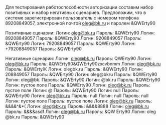 Для тестирования работоспособности авторизации составим набор позитивных и набор негативных сценариев.
Предположим, что в системе зарегистрирован пользователь с номером телефона 89208849057, электронной почтой oleg@bk.ru и паролем &QWErty90

Позитивные сценарии:
Логин: oleg@bk.ru         Пароль: &QWErty90
Логин: 89208849057      Пароль: &QWErty90
Логин: 9208849057        Пароль: &QWErty90
Логин: 79208849057      Пароль: &QWErty90
Логин: +79208849057    Пароль: &QWErty90

Негативные сценарии:
Логин: oleg@bk.ru    Пароль: QWErty90
Логин: oleg@bk.ru    Пароль: &QWErty90&QWErty90zxcvbnmm
Логин: oleg@bk.ru    Пароль: &QWErtyЖ
Логин: olegbk.ru        Пароль: &QWErty90
Логин: 208849057     Пароль: &QWErty90
Логин: oleg@bkru    Пароль: &QWErty90
Логин: oleg@bk.       Пароль: &QWErty90
Логин: @bk.ru          Пароль: &QWErty90
Логин: пустое поле  Пароль: &QWErty90
Логин: oleg@bk.ru    Пароль: пустое поле
Логин: @                    Пароль: &QWErty90
Логин:  null                Пароль: &QWErty90
Логин: oleg@bk.ru    Пароль: null 
Логин: null                 Пароль: null 
Логин: пустое поле   Пароль: пустое поле
Логин: oleg@bk.ru    Пароль: &&&&^&*(
Логин: oleg@bk.ru    Пароль: &&&&8888
Логин: oleg@bk.ru    Пароль: &&&&asdf
Логин: oleg@bk.ru    Пароль: &QW   Erty90
Логин: oleg   @bk.ru    Пароль: &QWErty90